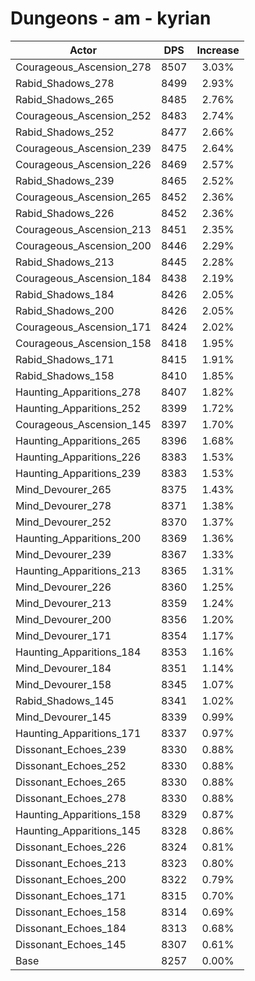 # Dungeons - am - kyrian
| Actor | DPS | Increase |
|---|:---:|:---:|
|Courageous_Ascension_278|8507|3.03%|
|Rabid_Shadows_278|8499|2.93%|
|Rabid_Shadows_265|8485|2.76%|
|Courageous_Ascension_252|8483|2.74%|
|Rabid_Shadows_252|8477|2.66%|
|Courageous_Ascension_239|8475|2.64%|
|Courageous_Ascension_226|8469|2.57%|
|Rabid_Shadows_239|8465|2.52%|
|Courageous_Ascension_265|8452|2.36%|
|Rabid_Shadows_226|8452|2.36%|
|Courageous_Ascension_213|8451|2.35%|
|Courageous_Ascension_200|8446|2.29%|
|Rabid_Shadows_213|8445|2.28%|
|Courageous_Ascension_184|8438|2.19%|
|Rabid_Shadows_184|8426|2.05%|
|Rabid_Shadows_200|8426|2.05%|
|Courageous_Ascension_171|8424|2.02%|
|Courageous_Ascension_158|8418|1.95%|
|Rabid_Shadows_171|8415|1.91%|
|Rabid_Shadows_158|8410|1.85%|
|Haunting_Apparitions_278|8407|1.82%|
|Haunting_Apparitions_252|8399|1.72%|
|Courageous_Ascension_145|8397|1.70%|
|Haunting_Apparitions_265|8396|1.68%|
|Haunting_Apparitions_226|8383|1.53%|
|Haunting_Apparitions_239|8383|1.53%|
|Mind_Devourer_265|8375|1.43%|
|Mind_Devourer_278|8371|1.38%|
|Mind_Devourer_252|8370|1.37%|
|Haunting_Apparitions_200|8369|1.36%|
|Mind_Devourer_239|8367|1.33%|
|Haunting_Apparitions_213|8365|1.31%|
|Mind_Devourer_226|8360|1.25%|
|Mind_Devourer_213|8359|1.24%|
|Mind_Devourer_200|8356|1.20%|
|Mind_Devourer_171|8354|1.17%|
|Haunting_Apparitions_184|8353|1.16%|
|Mind_Devourer_184|8351|1.14%|
|Mind_Devourer_158|8345|1.07%|
|Rabid_Shadows_145|8341|1.02%|
|Mind_Devourer_145|8339|0.99%|
|Haunting_Apparitions_171|8337|0.97%|
|Dissonant_Echoes_239|8330|0.88%|
|Dissonant_Echoes_252|8330|0.88%|
|Dissonant_Echoes_265|8330|0.88%|
|Dissonant_Echoes_278|8330|0.88%|
|Haunting_Apparitions_158|8329|0.87%|
|Haunting_Apparitions_145|8328|0.86%|
|Dissonant_Echoes_226|8324|0.81%|
|Dissonant_Echoes_213|8323|0.80%|
|Dissonant_Echoes_200|8322|0.79%|
|Dissonant_Echoes_171|8315|0.70%|
|Dissonant_Echoes_158|8314|0.69%|
|Dissonant_Echoes_184|8313|0.68%|
|Dissonant_Echoes_145|8307|0.61%|
|Base|8257|0.00%|
